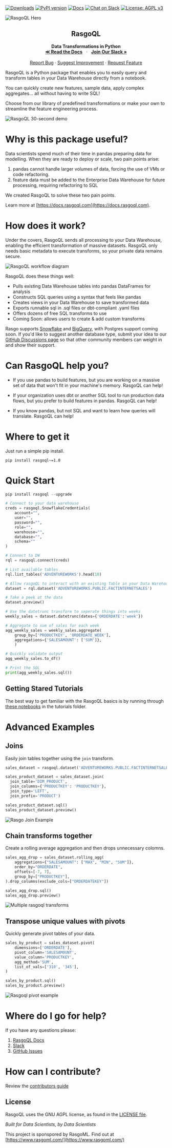 [![Downloads](https://pepy.tech/badge/rasgoql/month)](https://pepy.tech/project/rasgoql)
[![PyPI version](https://badge.fury.io/py/rasgoql.svg)](https://badge.fury.io/py/rasgoql)
[![Docs](https://img.shields.io/badge/RasgoQL-DOCS-GREEN.svg)](https://docs.rasgoql.com/)
[![Chat on Slack](https://img.shields.io/badge/chat-on%20Slack-brightgreen.svg)](https://join.slack.com/t/rasgousergroup/shared_invite/zt-nytkq6np-ANEJvbUSbT2Gkvc8JICp3g)
[![License: AGPL v3](https://img.shields.io/badge/License-AGPL_v3-blue.svg)](https://www.gnu.org/licenses/agpl-3.0)

![RasgoQL Hero](https://f.hubspotusercontent30.net/hubfs/20517936/rasgoql/RasgoQL%20Hero%20Image.png)

<h2 align="center">RasgoQL</h2>
<p align="center">
    <strong>Data Transformations in Python</strong>
    <br />
    <a href="https://docs.rasgoql.com/"><strong>≪  Read the Docs</strong></a>
    &nbsp · &nbsp
    <a href="https://join.slack.com/t/rasgousergroup/shared_invite/zt-nytkq6np-ANEJvbUSbT2Gkvc8JICp3g">
    <strong>Join Our Slack »</strong></a>
    <br />
    <br />
    <a href="https://github.com/rasgointelligence/RasgoQL/issues/new?assignees=&labels=&template=bug_report.md&title=%5BBUG%5D">
    Report Bug</a>
    ·
    <a href="https://github.com/rasgointelligence/RasgoQL/issues/new?assignees=&labels=&template=feedback.md&title=%5BFEEDBACK%5D">
    Suggest Improvement</a>
    ·
    <a href="https://github.com/rasgointelligence/RasgoQL/issues/new?assignees=&labels=&template=feature_request.md&title=%5BRFE%5D">
    Request Feature</a>
</p>

RasgoQL is a Python package that enables you to easily query and transform tables in your Data Warehouse directly from a notebook.

You can quickly create new features, sample data, apply complex aggregates... all without having to write SQL!

Choose from our library of predefined transformations or make your own to streamline the feature engineering process.

![RasgoQL 30-second demo](https://f.hubspotusercontent30.net/hubfs/20517936/rasgoql/rasgo_intro2.gif)

# Why is this package useful?
Data scientists spend much of their time in pandas preparing data for modelling. When they are ready to deploy or scale, two pain points arise:
1. pandas cannot handle larger volumes of data, forcing the use of VMs or code refactoring.
2. feature data must be added to the Enterprise Data Warehouse for future processing, requiring refactoring to SQL

We created RasgoQL to solve these two pain points.

Learn more at [https://docs.rasgoql.com](https://docs.rasgoql.com).

# How does it work?
Under the covers, RasgoQL sends all processing to your Data Warehouse, enabling the efficient transformation of massive datasets. RasgoQL only needs basic metadata to execute transforms, so your private data remains secure.

![RasgoQL workflow diagram](https://f.hubspotusercontent30.net/hubfs/20517936/rasgoql/RasgoQL-flow.png)

RasgoQL does these things well:
- Pulls existing Data Warehouse tables into pandas DataFrames for analysis
- Constructs SQL queries using a syntax that feels like pandas
- Creates views in your Data Warehouse to save transformed data
- Exports runnable sql in .sql files or dbt-compliant .yaml files
- Offers dozens of free SQL transforms to use
- Coming Soon: allows users to create & add custom transforms

Rasgo supports [Snowflake](https://docs.rasgoql.com/datawarehouses/credentials) and [BigQuery](https://docs.rasgoql.com/datawarehouses/bigquery), with Postgres support coming soon. If you'd like to suggest another database type, submit your idea to our [GitHub Discussions page](https://github.com/rasgointelligence/RasgoQL/discussions) so that other community members can weight in and show their support.

# Can RasgoQL help you?

* If you use pandas to build features, but you are working on a massive set of data that won't fit in your machine's memory. RasgoQL can help!

* If your organization uses dbt or another SQL tool to run production data flows, but you prefer to build features in pandas. RasgoQL can help!

* If you know pandas, but not SQL and want to learn how queries will translate. RasgoQL can help!

# Where to get it
Just run a simple pip install.

`pip install rasgoql~=1.0`


# Quick Start
```python
pip install rasgoql --upgrade

# Connect to your data warehouse
creds = rasgoql.SnowflakeCredentials(
    account="",
    user="",
    password="",
    role="",
    warehouse="",
    database="",
    schema=""
)

# Connect to DW 
rql = rasgoql.connect(creds)

# List available tables
rql.list_tables('ADVENTUREWORKS').head(10)

# Allow rasgoQL to interact with an existing Table in your Data Warehouse
dataset = rql.dataset('ADVENTUREWORKS.PUBLIC.FACTINTERNETSALES')

# Take a peek at the data
dataset.preview()

# Use the datetrunc transform to seperate things into weeks
weekly_sales = dataset.datetrunc(dates={'ORDERDATE':'week'})

# Aggregate to sum of sales for each week
agg_weekly_sales = weekly_sales.aggregate(
    group_by=['PRODUCTKEY', 'ORDERDATE_WEEK'],
    aggregations={'SALESAMOUNT': ['SUM']},
    )

# Quickly validate output 
agg_weekly_sales.to_df()

# Print the SQL
print(agg_weekly_sales.sql())
```

## Getting Stared Tutorials
The best way to get familiar with the RasgoQL basics is by running through [these notebooks](https://github.com/rasgointelligence/RasgoQL/tree/main/tutorials) in the tutorials folder. 

# Advanced Examples

## Joins
Easily join tables together using the `join` transform.

```python
sales_dataset = rasgoql.dataset('ADVENTUREWORKS.PUBLIC.FACTINTERNETSALES')

sales_product_dataset = sales_dataset.join(
  join_table='DIM_PRODUCT',
  join_columns={'PRODUCTKEY': 'PRODUCTKEY'},
  join_type='LEFT',
  join_prefix='PRODUCT')

sales_product_dataset.sql()
sales_product_dataset.preview()
```

![Rasgo Join Example](https://f.hubspotusercontent30.net/hubfs/20517936/rasgoql/rasgo_join.gif)

## Chain transforms together
Create a rolling average aggregation and then drops unnecessary colomns.

```python
sales_agg_drop = sales_dataset.rolling_agg(
    aggregations={"SALESAMOUNT": ["MAX", "MIN", "SUM"]},
    order_by="ORDERDATE",
    offsets=[-7, 7],
    group_by=["PRODUCTKEY"],
).drop_columns(exclude_cols=["ORDERDATEKEY"])

sales_agg_drop.sql()
sales_agg_drop.preview()
```

![Multiple rasgoql transforms](https://f.hubspotusercontent30.net/hubfs/20517936/rasgoql/rasgoql_chain.gif)

## Transpose unique values with pivots 
Quickly generate pivot tables of your data.

```python
sales_by_product = sales_dataset.pivot(
    dimensions=['ORDERDATE'],
    pivot_column='SALESAMOUNT',
    value_column='PRODUCTKEY',
    agg_method='SUM',
    list_of_vals=['310', '345'],
)

sales_by_product.sql()
sales_by_product.preview()
```

![Rasgoql pivot example](https://f.hubspotusercontent30.net/hubfs/20517936/rasgoql/rasgoql_pivot.gif)

# Where do I go for help?
If you have any questions please:

1. [RasgoQL Docs](https://docs.rasgoql.com/)
2. [Slack](https://join.slack.com/t/rasgousergroup/shared_invite/zt-nytkq6np-ANEJvbUSbT2Gkvc8JICp3g)
3. [GitHub Issues](https://github.com/rasgointelligence/RasgoQL/issues)


# How can I contribute?
Review the [contributors guide](https://github.com/rasgointelligence/RasgoQL/blob/main/CONTRIBUTING.md)

## License
RasgoQL uses the GNU AGPL license, as found in the [LICENSE file](./LICENSE).

<i>Built for Data Scientists, by Data Scientists</i>

This project is sponspored by RasgoML. Find out at [https://www.rasgoml.com/](https://www.rasgoml.com/)
